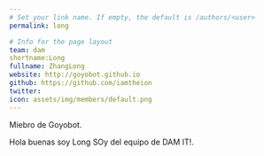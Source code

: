 ```yaml
---
# Set your link name. If empty, the default is /authors/<user>
permalink: long

# Info for the page layout
team: dam
shortname:Long
fullname: ZhangLong
website: http://goyobot.github.io
github: https://github.com/iamtheion
twitter: 
icon: assets/img/members/default.png
---
```


Miebro de Goyobot.
  
Hola buenas soy Long SOy del equipo de DAM IT!.
